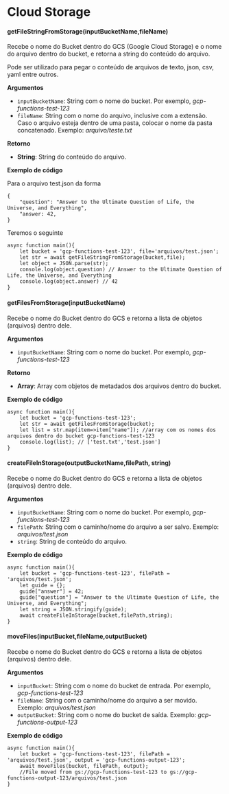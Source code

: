 # Cloud Storage

#### **getFileStringFromStorage(inputBucketName,fileName)**

Recebe o nome do Bucket dentro do GCS (Google Cloud Storage) e o nome do arquivo dentro do bucket, e retorna a string do conteúdo do arquivo.

Pode ser utilizado para pegar o conteúdo de arquivos de texto, json, csv, yaml entre outros.


**Argumentos**
- `inputBucketName`: String com o nome do bucket. Por exemplo, *gcp-functions-test-123*
- `fileName`: String com o nome do arquivo, inclusive com a extensão. Caso o arquivo esteja dentro de uma pasta, colocar o nome da pasta concatenado. Exemplo: *arquivo/teste.txt*

**Retorno**
- **String**: String do conteúdo do arquivo. 

**Exemplo de código**

Para o arquivo test.json da forma
```
{
    "question": "Answer to the Ultimate Question of Life, the Universe, and Everything",
    "answer: 42,
}
```
Teremos o seguinte
```
async function main(){
    let bucket = 'gcp-functions-test-123', file='arquivos/test.json';
    let str = await getFileStringFromStorage(bucket,file);
    let object = JSON.parse(str);
    console.log(object.question) // Answer to the Ultimate Question of Life, the Universe, and Everything
    console.log(object.answer) // 42
}
```


#### **getFilesFromStorage(inputBucketName)**

Recebe o nome do Bucket dentro do GCS e retorna a lista de objetos (arquivos) dentro dele.

**Argumentos**
- `inputBucketName`: String com o nome do bucket. Por exemplo, *gcp-functions-test-123*

**Retorno**
- **Array**: Array com objetos de metadados dos arquivos dentro do bucket. 

**Exemplo de código**

```
async function main(){
    let bucket = 'gcp-functions-test-123';
    let str = await getFilesFromStorage(bucket);
    let list = str.map(item=>item["name"]); //array com os nomes dos arquivos dentro do bucket gcp-functions-test-123
    console.log(list); // ['test.txt','test.json']
}
```


#### **createFileInStorage(outputBucketName,filePath, string)**

Recebe o nome do Bucket dentro do GCS e retorna a lista de objetos (arquivos) dentro dele.

**Argumentos**
- `inputBucketName`: String com o nome do bucket. Por exemplo, *gcp-functions-test-123*
- `filePath`: String com o caminho/nome do arquivo a ser salvo. Exemplo: *arquivos/test.json*
- `string`: String de conteúdo do arquivo.


**Exemplo de código**

```
async function main(){
    let bucket = 'gcp-functions-test-123', filePath = 'arquivos/test.json';
    let guide = {};
    guide["answer"] = 42;
    guide["question"] = "Answer to the Ultimate Question of Life, the Universe, and Everything";
    let string = JSON.stringify(guide);
    await createFileInStorage(bucket,filePath,string);
}
```


#### **moveFiles(inputBucket,fileName,outputBucket)**

Recebe o nome do Bucket dentro do GCS e retorna a lista de objetos (arquivos) dentro dele.

**Argumentos**
- `inputBucket`: String com o nome do bucket de entrada. Por exemplo, *gcp-functions-test-123*
- `fileName`: String com o caminho/nome do arquivo a ser movido. Exemplo: *arquivos/test.json*
- `outputBucket`: String com o nome do bucket de saída. Exemplo: *gcp-functions-output-123*


**Exemplo de código**

```
async function main(){
    let bucket = 'gcp-functions-test-123', filePath = 'arquivos/test.json', output = 'gcp-functions-output-123';
    await moveFiles(bucket, filePath, output);
    //File moved from gs://gcp-functions-test-123 to gs://gcp-functions-output-123/arquivos/test.json
}
```
